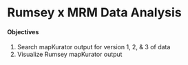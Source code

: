 # Rumsey x MRM Data Analysis

#### Objectives
1. Search mapKurator output for version 1, 2, & 3 of data
2. Visualize Rumsey mapKurator output 
